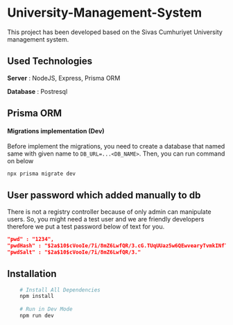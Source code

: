 # University-Management-System
This project has been developed based on the Sivas Cumhuriyet University management system.

## Used Technologies
**Server** : NodeJS, Express, Prisma ORM

**Database** : Postresql


## Prisma ORM

#### Migrations implementation (Dev)

Before implement the migrations, you need to create a database that named same with given name to `DB_URL=...<DB_NAME>`. Then, you can run command on below 
```cli
npx prisma migrate dev
```

## User password which added manually to db

There is not a registry controller because of only admin can manipulate users. So, you might need a test user and we are friendly developers therefore we put a test password below of text for you.

```JSON
"pwd" : "1234",
"pwdHash" : "$2a$10$cVooIe/7i/8mZ6LwfQR/3.cG.TUqUUaz5w6QEwvearyTvmkINfTqu",
"pwdSalt" : "$2a$10$cVooIe/7i/8mZ6LwfQR/3."
```

## Installation

```bash
    # Install All Dependencies
    npm install
    
    # Run in Dev Mode
    npm run dev
```

  
